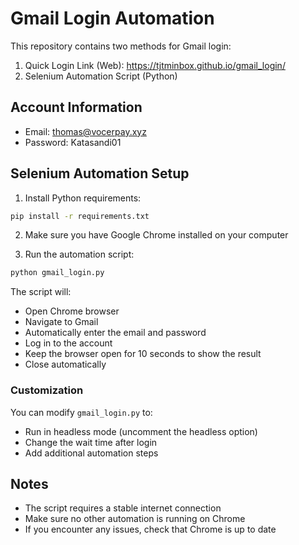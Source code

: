 # Gmail Login Automation

This repository contains two methods for Gmail login:

1. Quick Login Link (Web): https://tjtminbox.github.io/gmail_login/
2. Selenium Automation Script (Python)

## Account Information
- Email: thomas@vocerpay.xyz
- Password: Katasandi01

## Selenium Automation Setup

1. Install Python requirements:
```bash
pip install -r requirements.txt
```

2. Make sure you have Google Chrome installed on your computer

3. Run the automation script:
```bash
python gmail_login.py
```

The script will:
- Open Chrome browser
- Navigate to Gmail
- Automatically enter the email and password
- Log in to the account
- Keep the browser open for 10 seconds to show the result
- Close automatically

### Customization

You can modify `gmail_login.py` to:
- Run in headless mode (uncomment the headless option)
- Change the wait time after login
- Add additional automation steps

## Notes
- The script requires a stable internet connection
- Make sure no other automation is running on Chrome
- If you encounter any issues, check that Chrome is up to date
